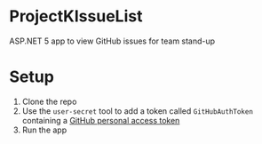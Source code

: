 # ProjectKIssueList

ASP.NET 5 app to view GitHub issues for team stand-up


# Setup

1. Clone the repo
2. Use the `user-secret` tool to add a token called `GitHubAuthToken` containing a [GitHub personal access token](https://github.com/settings/tokens)
3. Run the app
